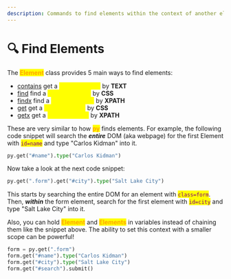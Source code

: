 ```yaml
---
description: Commands to find elements within the context of another element.
---
```


# 🔍 Find Elements

The <mark style="color:orange;">**Element**</mark> class provides 5 main ways to find elements:

* [contains](../driver-commands/find-elements/contains.md)   get a <mark style="color:yellow;">single element</mark> by **TEXT**
* [find](../driver-commands/find-elements/find.md)           find a <mark style="color:yellow;">list of elements</mark> by **CSS**
* [findx](../driver-commands/find-elements/find\_xpath.md)         find a <mark style="color:yellow;">list of elements</mark> by **XPATH**
* [get](../driver-commands/find-elements/get.md)            get a <mark style="color:yellow;">single element</mark> by **CSS**
* [getx](../driver-commands/find-elements/get\_xpath.md)          get a <mark style="color:yellow;">single element</mark> by **XPATH**

These are very similar to how <mark style="color:orange;">**py**</mark> finds elements. For example, the following code snippet will   search the _**entire**_ DOM (aka webpage) for the first Element with <mark style="color:purple;">`id=name`</mark> and type "Carlos Kidman" into it.

```python
py.get("#name").type("Carlos Kidman")
```

Now take a look at the next code snippet:

```python
py.get(".form").get("#city").type("Salt Lake City")
```

This starts by searching the entire DOM for an element with <mark style="color:purple;">`class=form`</mark>. Then, _**within**_ the form element, search for the first element with <mark style="color:purple;">`id=city`</mark> and type "Salt Lake City" into it.

Also, you can hold <mark style="color:orange;">**Element**</mark> and <mark style="color:orange;">**Elements**</mark> in variables instead of chaining them like the snippet above. The ability to set this context with a smaller scope can be powerful!

```python
form = py.get(".form")
form.get("#name").type("Carlos Kidman")
form.get("#city").type("Salt Lake City")
form.get("#search").submit()
```
